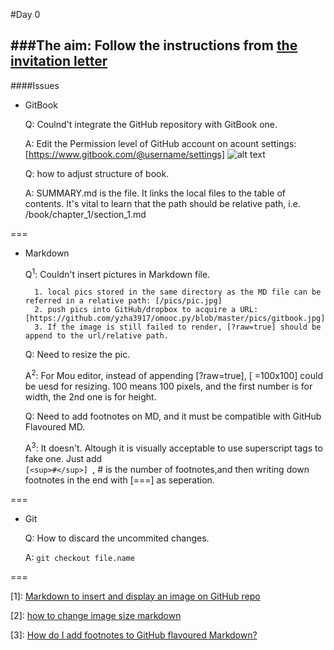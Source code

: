 #Day 0 

###The aim: Follow the instructions from [the invitation letter](https://groups.google.com/forum/#!topic/omooc/HLuK4TKDYC8)
---
####Issues 

* GitBook

	Q: Coulnd't integrate the GitHub repository with GitBook one. 
	
	A: Edit the Permission level of GitHub account on acount settings: [https://www.gitbook.com/@username/settings]
![alt text](https://github.com/yzha3917/omooc.py/blob/master/pics/gitbook.jpg?raw=true)


	Q: how to adjust structure of book. 
	
	A: SUMMARY.md is the file. It links the local files to the table of contents. It's vital to learn that the path should be relative path, i.e. /book/chapter_1/section_1.md
	



===
* Markdown

	Q<sup>1</sup>: Couldn't insert pictures in Markdown file. 

		1. local pics stored in the same directory as the MD file can be referred in a relative path: [/pics/pic.jpg]
		2. push pics into GitHub/dropbox to acquire a URL: [https://github.com/yzha3917/omooc.py/blob/master/pics/gitbook.jpg]
		3. If the image is still failed to render, [?raw=true] should be append to the url/relative path. 


	Q: Need to resize the pic. 
	
	A<sup>2</sup>: For Mou editor, instead of appending [?raw=true], [ =100x100] could be uesd for resizing. 100 means 100 pixels, and the first number is for width, the 2nd one is for height.
	
	
	
	Q: Need to add footnotes on MD, and it must be compatible with GitHub Flavoured MD.
	
	A<sup>3</sup>: It doesn't. Altough it is visually acceptable to use superscript tags to fake one. Just add 	
	```[<sup>#</sup>] ```, # is the number of footnotes,and then writing down footnotes in the end with [===] as seperation. 
	
===	
	
	
* Git

	Q: How to discard the uncommited changes. 
	
	A: ```git checkout file.name```
	
===


[1]: [Markdown to insert and display an image on GitHub repo](http://webapps.stackexchange.com/questions/29602/markdown-to-insert-and-display-an-image-on-github-repo)

[2]: [how to change image size markdown](http://stackoverflow.com/questions/14675913/how-to-change-image-size-markdown)

[3]: [How do I add footnotes to GitHub flavoured Markdown?](http://stackoverflow.com/questions/25579868/how-do-i-add-footnotes-to-github-flavoured-markdown)
